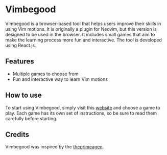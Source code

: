 # Vimbegood

Vimbegood is a browser-based tool that helps users improve their skills in using Vim motions. It is originally a plugin for Neovim, but this version is designed to be used in the browser. It includes small games that aim to make the learning process more fun and interactive. The tool is developed using React.js.

## Features

- Multiple games to choose from
- Fun and interactive way to learn Vim motions

## How to use

To start using Vimbegood, simply visit this [website](https://vim-be-good.netlify.app) and choose a game to play. Each game has its own set of instructions, so be sure to read them carefully before starting.

## Credits

Vimbegood was inspired by the [theprimeagen](https://github.com/theprimeagen).

